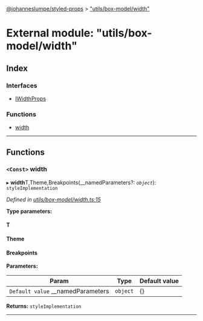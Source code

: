 [@johanneslumpe/styled-props](../README.md) > ["utils/box-model/width"](../modules/_utils_box_model_width_.md)

# External module: "utils/box-model/width"

## Index

### Interfaces

* [IWidthProps](../interfaces/_utils_box_model_width_.iwidthprops.md)

### Functions

* [width](_utils_box_model_width_.md#width)

---

## Functions

<a id="width"></a>

### `<Const>` width

▸ **width**T,Theme,Breakpoints(__namedParameters?: *`object`*): `styleImplementation`

*Defined in [utils/box-model/width.ts:15](https://github.com/johanneslumpe/styled-props/blob/3abf398/src/utils/box-model/width.ts#L15)*

**Type parameters:**

#### T 
#### Theme 
#### Breakpoints 
**Parameters:**

| Param | Type | Default value |
| ------ | ------ | ------ |
| `Default value` __namedParameters | `object` |  {} |

**Returns:** `styleImplementation`

___

